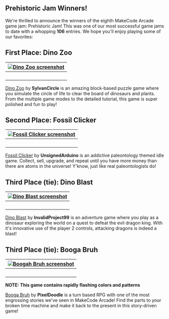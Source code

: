 ## Prehistoric Jam Winners!

We're thrilled to announce the winners of the eighth MakeCode Arcade game jam: Prehistoric Jam! This was one of our most successful game jams to date with a whopping **106** entries. We hope you'll enjoy playing some of our favorites:


## First Place: Dino Zoo
| [![Dino Zoo screenshot](https://pxt.azureedge.net/api/22414-21049-08990-36399/thumb)](https://arcade.makecode.com/39697-95718-82872-45842) |
| -- |
| &nbsp; |

[Dino Zoo](https://arcade.makecode.com/22414-21049-08990-36399) by **SylvanCircle** is an amazing block-based puzzle game where you simulate the circle of life to clear the board of dinosaurs and plants. From the multiple game modes to the detailed tutorial, this game is super polished and fun to play!

## Second Place: Fossil Clicker
| [![Fossil Clicker screenshot](https://pxt.azureedge.net/api/39392-36875-05086-87292/thumb)](https://arcade.makecode.com/39392-36875-05086-87292) |
| -- |
| &nbsp; |

[Fossil Clicker](https://arcade.makecode.com/39392-36875-05086-87292) by **UnsignedArduino** is an addictive paleontology themed idle game. Collect, sell, upgrade, and repeat until you have more money than there are atoms in the universe! Y'know, just like real paleontologists do!

## Third Place (tie): Dino Blast
| [![Dino Blast screenshot](https://pxt.azureedge.net/api/48432-56072-58827-08148/thumb)](https://arcade.makecode.com/48432-56072-58827-08148) |
| -- |
| &nbsp; |

[Dino Blast](https://arcade.makecode.com/48432-56072-58827-08148) by **InvalidProject99** is an adventure game where you play as a dinosaur exploring the world on a quest to defeat the evil dragon king. With it's innovative use of the player 2 controls, attacking dragons is indeed a blast!

## Third Place (tie): Booga Bruh
| [![Boogah Bruh screenshot](https://pxt.azureedge.net/api/98099-33981-73376-80879/thumb)](https://arcade.makecode.com/98099-33981-73376-80879) |
| -- |
| &nbsp; |
**NOTE: This game contains rapidly flashing colors and patterns**

[Booga Bruh](https://arcade.makecode.com/98099-33981-73376-80879) by **PixelDoodle** is a turn based RPG with one of the most engrossing stories we've seen in MakeCode Arcade! Find the parts to your broken time machine and make it back to the present in this story-driven game!